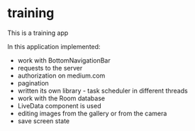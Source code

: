 # training
This is a training app


In this application implemented:
- work with BottomNavigationBar
- requests to the server
- authorization on medium.com
- pagination
- written its own library - task scheduler in different threads
- work with the Room database
- LiveData component is used
- editing images from the gallery or from the camera
- save screen state
